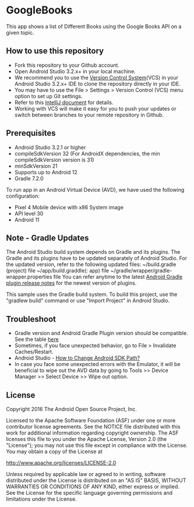 # GoogleBooks
This app shows a list of Different Books using the Google Books API on a given topic.


How to use this repository
--------------
- Fork this repository to your Github account.
- Open Android Studio 3.2.x+ in your local machine.
- We recommend you to use the [Version Control System](https://developer.android.com/studio/intro#version_control_basics)(VCS) in your Android Studio 3.2.x+ IDE to clone the repository directly in your IDE.
- You may have to use the File > Settings > Version Control (VCS) menu option to set up Git settings.
- Refer to this [IntelliJ document](https://www.jetbrains.com/help/idea/version-control-integration.html) for details.
- Working with VCS will make it easy for you to push your updates or switch between branches to your remote repository in Github.

Prerequisites
--------------

- Android Studio 3.2.1 or higher
- compileSdkVersion 32 (For AndroidX dependencies, the min compileSdkVersion version is 31)
- minSdkVersion 21
- Supports up to Android 12
- Gradle 7.2.0

To run app in an Android Virtual Device (AVD), we have used the following configuration:
- Pixel 4 Mobile device with x86 System image
- API level 30
- Android 11

Note - Gradle Updates
---------------

The Android Studio build system depends on Gradle and its plugins. The Gradle and its plugins have to be updated separately of Android Studio.
For the updated version, refer to the following updated files:
~/build.gradle (project) file
~/app/build.graddle(: app) file
~/gradle/wrapper/gradle-wrapper.properties file
You can refer anytime to the latest [Android Gradle plugin release notes](https://developer.android.com/studio/releases/gradle-plugin) for the newest version of plugins.


This sample uses the Gradle build system. To build this project, use the
"gradlew build" command or use "Import Project" in Android Studio.

Troubleshoot
---------------
- Gradle version and Android Gradle Plugin version should be compatible. See the table [here](https://developer.android.com/studio/releases/gradle-plugin#updating-gradle)
- Sometimes, if you face unexpected behavior, go to File > Invalidate Caches/Restart. 
- Android Studio - [How to Change Android SDK Path?](https://stackoverflow.com/questions/16581752/android-studio-how-to-change-android-sdk-path/18409923#18409923)  
- In case you face some unexpected errors with the Emulator, it will be beneficial to wipe out the AVD data by going to Tools >> Device Manager >> Select Device >> Wipe out option.


License
-------

Copyright 2016 The Android Open Source Project, Inc.

Licensed to the Apache Software Foundation (ASF) under one or more contributor
license agreements.  See the NOTICE file distributed with this work for
additional information regarding copyright ownership.  The ASF licenses this
file to you under the Apache License, Version 2.0 (the "License"); you may not
use this file except in compliance with the License.  You may obtain a copy of
the License at

http://www.apache.org/licenses/LICENSE-2.0

Unless required by applicable law or agreed to in writing, software
distributed under the License is distributed on an "AS IS" BASIS, WITHOUT
WARRANTIES OR CONDITIONS OF ANY KIND, either express or implied.  See the
License for the specific language governing permissions and limitations under
the License.
